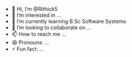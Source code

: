 - 👋 Hi, I’m @Rithick5
- 👀 I’m interested in ...
- 🌱 I’m currently learning B.Sc Software Systems
- 💞️ I’m looking to collaborate on ...
- 📫 How to reach me ...
- 😄 Pronouns: ...
- ⚡ Fun fact: ...

<!---
Rithick5/Rithick5 is a ✨ special ✨ repository because its `README.md` (this file) appears on your GitHub profile.
You can click the Preview link to take a look at your changes.
--->

